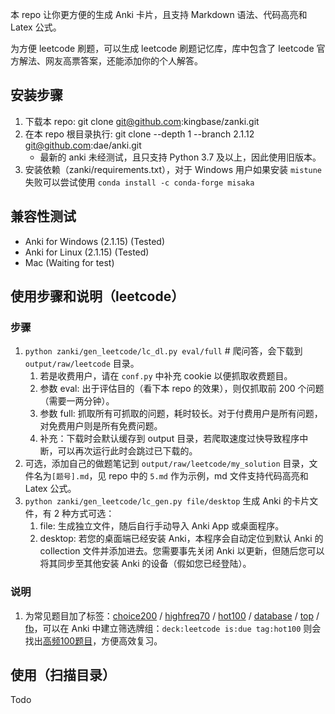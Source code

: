 本 repo 让你更方便的生成 Anki 卡片，且支持 Markdown 语法、代码高亮和 Latex 公式。

为方便 leetcode 刷题，可以生成 leetcode 刷题记忆库，库中包含了 leetcode 官方解法、网友高票答案，还能添加你的个人解答。

## 安装步骤

1. 下载本 repo: git clone git@github.com:kingbase/zanki.git
2. 在本 repo 根目录执行: git clone --depth 1 --branch 2.1.12 git@github.com:dae/anki.git
    - 最新的 anki 未经测试，且只支持 Python 3.7 及以上，因此使用旧版本。 
3. 安装依赖（zanki/requirements.txt），对于 Windows 用户如果安装 `mistune` 失败可以尝试使用 `conda install -c conda-forge misaka`

## 兼容性测试
  - Anki for Windows (2.1.15) (Tested)
  - Anki for Linux (2.1.15) (Tested)
  - Mac (Waiting for test)

## 使用步骤和说明（leetcode）

### 步骤

1. `python zanki/gen_leetcode/lc_dl.py eval/full`  # 爬问答，会下载到 `output/raw/leetcode` 目录。
   1. 若是收费用户，请在 `conf.py` 中补充 cookie 以便抓取收费题目。
   2. 参数 eval: 出于评估目的（看下本 repo 的效果），则仅抓取前 200 个问题（需要一两分钟）。
   3. 参数 full: 抓取所有可抓取的问题，耗时较长。对于付费用户是所有问题，对免费用户则是所有免费问题。
   4. 补充：下载时会默认缓存到 output 目录，若爬取速度过快导致程序中断，可以再次运行此时会跳过已下载的。
2. 可选，添加自己的做题笔记到 `output/raw/leetcode/my_solution` 目录，文件名为`[题号].md`，见 repo 中的 `5.md` 作为示例，md 文件支持代码高亮和 Latex 公式。
3. `python zanki/gen_leetcode/lc_gen.py file/desktop` 生成 Anki 的卡片文件，有 2 种方式可选：
   1. file: 生成独立文件，随后自行手动导入 Anki App 或桌面程序。
   2. desktop: 若您的桌面端已经安装 Anki，本程序会自动定位到默认 Anki 的 collection 文件并添加进去。您需要事先关闭 Anki 以更新，但随后您可以将其同步至其他安装 Anki 的设备（假如您已经登陆）。

### 说明

1. 为常见题目加了标签：[choice200](https://leetcode-cn.com/problemset/200/) / [highfreq70](https://blog.csdn.net/gongsai20141004277/article/details/105307217) / [hot100](https://leetcode-cn.com/problemset/hot-100/) / [database](https://leetcode-cn.com/problemset/database/) / [top](https://leetcode-cn.com/problemset/top/) / [fb](https://www.1point3acres.com/bbs/forum.php?mod=viewthread&tid=628098)，可以在 Anki 中建立筛选牌组：`deck:leetcode is:due tag:hot100` 则会找出[高频100题目](https://leetcode-cn.com/problemset/hot-100/)，方便高效复习。

## 使用（扫描目录）

Todo
